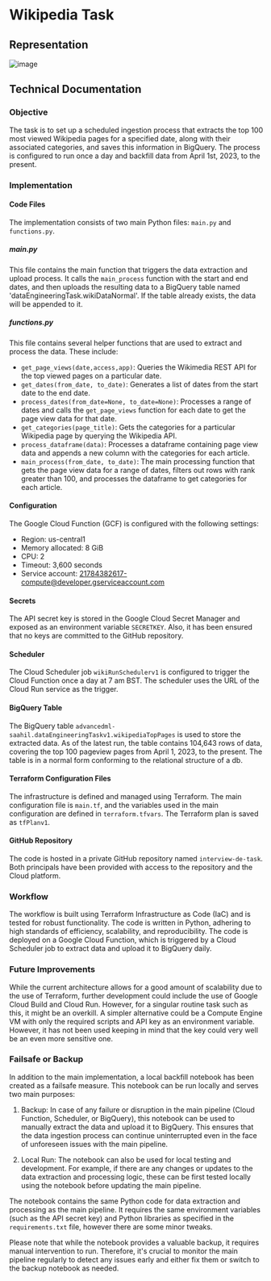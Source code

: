 # Wikipedia Task
## Representation
![image](https://github.com/saahil-mehta/wikipedia-task/assets/19855986/53c0fe30-c7db-41fa-b109-06ae4e53c0fb)

## Technical Documentation

### Objective

The task is to set up a scheduled ingestion process that extracts the top 100 most viewed Wikipedia pages for a specified date, along with their associated categories, and saves this information in BigQuery. The process is configured to run once a day and backfill data from April 1st, 2023, to the present.

### Implementation

#### Code Files

The implementation consists of two main Python files: `main.py` and `functions.py`.

##### main.py

This file contains the main function that triggers the data extraction and upload process. It calls the `main_process` function with the start and end dates, and then uploads the resulting data to a BigQuery table named 'dataEngineeringTask.wikiDataNormal'. If the table already exists, the data will be appended to it.

##### functions.py

This file contains several helper functions that are used to extract and process the data. These include:

- `get_page_views(date,access,app)`: Queries the Wikimedia REST API for the top viewed pages on a particular date.
- `get_dates(from_date, to_date)`: Generates a list of dates from the start date to the end date.
- `process_dates(from_date=None, to_date=None)`: Processes a range of dates and calls the `get_page_views` function for each date to get the page view data for that date.
- `get_categories(page_title)`: Gets the categories for a particular Wikipedia page by querying the Wikipedia API.
- `process_dataframe(data)`: Processes a dataframe containing page view data and appends a new column with the categories for each article.
- `main_process(from_date, to_date)`: The main processing function that gets the page view data for a range of dates, filters out rows with rank greater than 100, and processes the dataframe to get categories for each article.

#### Configuration

The Google Cloud Function (GCF) is configured with the following settings:

- Region: us-central1
- Memory allocated: 8 GiB
- CPU: 2
- Timeout: 3,600 seconds
- Service account: 21784382617-compute@developer.gserviceaccount.com

#### Secrets

The API secret key is stored in the Google Cloud Secret Manager and exposed as an environment variable `SECRETKEY`. Also, it has been ensured that no keys are committed to the GitHub repository.

#### Scheduler

The Cloud Scheduler job `wikiRunSchedulerv1` is configured to trigger the Cloud Function once a day at 7 am BST. The scheduler uses the URL of the Cloud Run service as the trigger.

#### BigQuery Table

The BigQuery table `advancedml-saahil.dataEngineeringTaskv1.wikipediaTopPages` is used to store the extracted data. As of the latest run, the table contains 104,643 rows of data, covering the top 100 pageview pages from April 1, 2023, to the present. The table is in a normal form conforming to the relational structure of a db.

#### Terraform Configuration Files

The infrastructure is defined and managed using Terraform. The main configuration file is `main.tf`, and the variables used in the main configuration are defined in `terraform.tfvars`. The Terraform plan is saved as `tfPlanv1`.

#### GitHub Repository

The code is hosted in a private GitHub repository named `interview-de-task`. Both principals have been provided with access to the repository and the Cloud platform.

### Workflow

The workflow is built using Terraform Infrastructure as Code (IaC) and is tested for robust functionality. The code is written in Python, adhering to high standards of efficiency, scalability, and reproducibility. The code is deployed on a Google Cloud Function, which is triggered by a Cloud Scheduler job to extract data and upload it to BigQuery daily.

### Future Improvements

While the current architecture allows for a good amount of scalability due to the use of Terraform, further development could include the use of Google Cloud Build and Cloud Run. However, for a singular routine task such as this, it might be an overkill. A simpler alternative could be a Compute Engine VM with only the required scripts and API key as an environment variable. However, it has not been used keeping in mind that the key could very well be an even more sensitive one.

### Failsafe or Backup

In addition to the main implementation, a local backfill notebook has been created as a failsafe measure. This notebook can be run locally and serves two main purposes:

1. Backup: In case of any failure or disruption in the main pipeline (Cloud Function, Scheduler, or BigQuery), this notebook can be used to manually extract the data and upload it to BigQuery. This ensures that the data ingestion process can continue uninterrupted even in the face of unforeseen issues with the main pipeline.

2. Local Run: The notebook can also be used for local testing and development. For example, if there are any changes or updates to the data extraction and processing logic, these can be first tested locally using the notebook before updating the main pipeline.

The notebook contains the same Python code for data extraction and processing as the main pipeline. It requires the same environment variables (such as the API secret key) and Python libraries as specified in the `requirements.txt` file, however there are some minor tweaks. 

Please note that while the notebook provides a valuable backup, it requires manual intervention to run. Therefore, it's crucial to monitor the main pipeline regularly to detect any issues early and either fix them or switch to the backup notebook as needed.
